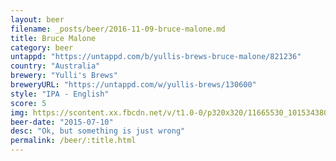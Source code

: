 ```yaml
---
layout: beer
filename: _posts/beer/2016-11-09-bruce-malone.md
title: Bruce Malone
category: beer
untappd: "https://untappd.com/b/yullis-brews-bruce-malone/821236"
country: "Australia"
brewery: "Yulli's Brews"
breweryURL: "https://untappd.com/w/yullis-brews/130600"
style: "IPA - English"
score: 5
img: https://scontent.xx.fbcdn.net/v/t1.0-0/p320x320/11665530_10153438036328745_3370491198453159853_n.jpg?oh=9961f8abea408038f70bc61ea83804c2&oe=594285AD
beer-date: "2015-07-10"
desc: "Ok, but something is just wrong"
permalink: /beer/:title.html
---
```

